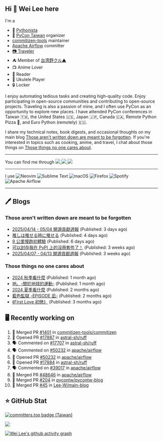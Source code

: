 ## Hi 👋 Wei Lee here

I'm a

* 🐍 [Pythonista](https://pycon-note.wei-lee.me/)
* 🐍 [PyCon Taiwan](https://tw.pycon.org/) organizer
* [commitizen-tools](https://github.com/commitizen-tools) maintainer
* [Apache Airflow](https://github.com/apache/airflow/) committer
* [📷 Traveler](https://travlog.wei-lee.me/)
* ⛺ Member of [台湾野クル▲](https://twitter.com/Taiwannokuru)
* 📺 Anime Lover
* 📖 Reader
* 🎵 Ukulele Player
* 🔒 Locker

I enjoy automating tedious tasks and creating high-quality code. Enjoy participating in open-source communities and contributing to open-source projects. Traveling is also a passion of mine, and I often use PyCon as an opportunity to explore new places. I have attended PyCon conferences in Taiwan 🇹🇼, the United States 🇺🇸, Japan 🇯🇵, Canada 🇨🇦, Remote Python Pizza 🍕, and Euro Python (remotely) 🇪🇺.

I share my technical notes, book digests, and occasional thoughts on my main blog [Those aren't written down are meant to be forgotten](https://blog.wei-lee.me/). If you're interested in topics such as cooking, anime, and travel, I chat about those things on [Those things no one cares about](https://travlog.wei-lee.me/).


---

<p align="left">
You can find me through
  <a href="https://in.linkedin.com/in/clleew" target="blank">
    <img src="https://img.shields.io/badge/LinkedIn-0077B5?style=for-the-badge&logo=linkedin&logoColor=white" />
  </a>
  <a href="https://twitter.com/clleew" target="blank">
    <img src="https://img.shields.io/badge/Twitter-1DA1F2?style=for-the-badge&logo=twitter&logoColor=white" />
  </a>
  <a href="https://github.com/Lee-W/" target="blank">
    <img src="https://img.shields.io/badge/GitHub-100000?style=for-the-badge&logo=github&logoColor=white" />
  </a>
</p>

---

I use ![Neovim](https://img.shields.io/badge/NeoVim-%2357A143.svg?&style=for-the-badge&logo=neovim&logoColor=white) ![Sublime Text](https://img.shields.io/badge/sublime_text-%23575757.svg?style=for-the-badge&logo=sublime-text&logoColor=important) ![macOS](https://img.shields.io/badge/mac%20os-000000?style=for-the-badge&logo=macos&logoColor=F0F0F0) ![Firefox](https://img.shields.io/badge/Firefox-FF7139?style=for-the-badge&logo=Firefox-Browser&logoColor=white) ![Spotify](https://img.shields.io/badge/Spotify-1ED760?style=for-the-badge&logo=spotify&logoColor=white) ![Apache Airflow](https://img.shields.io/badge/Apache%20Airflow-017CEE?style=for-the-badge&logo=Apache%20Airflow&logoColor=white)

---


## 🖊️ Blogs

### Those aren't written down are meant to be forgotten

* [2025/04/14 - 05/04 開源貢獻週報](https://blog.wei-lee.me/posts/tech/2025/05/2025-04-14-05-04-open-source-report) (Published: 3 days ago)
* [推しは推せる時に推せる](https://blog.wei-lee.me/posts/gossiping/2025/05/support-your-oshi-while-you-can) (Published: 4 days ago)
* [9 公里慢跑初體驗](https://blog.wei-lee.me/posts/gossiping/2025/05/first-9-km-run) (Published: 6 days ago)
* [可以封存我在 PyPI 上的沒用套件了！](https://blog.wei-lee.me/posts/tech/2025/04/i-can-archive-my-useless-package-on-pypi-now) (Published: 3 weeks ago)
* [2025/04/07 - 04/13 開源貢獻週報](https://blog.wei-lee.me/posts/tech/2025/04/2025-04-07-04-13-open-source-report) (Published: 3 weeks ago)

### Those things no one cares about
 
 * [2024 秋季看什麼](https://travlog.wei-lee.me/posts/review/2025/04/what-i-watched-in-2024-fall) (Published: 1 month ago)
 * [地。-關於地球的運動-](https://travlog.wei-lee.me/posts/review/2025/03/chi-on-the-movements-of-the-earth) (Published: 1 month ago)
 * [2024 夏季看什麼](https://travlog.wei-lee.me/posts/review/2025/02/what-i-watched-in-2024-summer) (Published: 2 months ago)
 * [藍色監獄 -EPISODE 凪-](https://travlog.wei-lee.me/posts/review/2025/02/blue-lock-episode-nagi) (Published: 2 months ago)
 * [《First Love 初戀》](https://travlog.wei-lee.me/posts/review/2025/02/first-love) (Published: 3 months ago)

## 🖥️ Recently working on

1. 🎉 Merged PR [#1401](https://github.com/commitizen-tools/commitizen/pull/1401) in [commitizen-tools/commitizen](https://github.com/commitizen-tools/commitizen)
2. 💪 Opened PR [#17887](https://github.com/astral-sh/ruff/pull/17887) in [astral-sh/ruff](https://github.com/astral-sh/ruff)
3. 🗣 Commented on [#17707](https://github.com/astral-sh/ruff/pull/17707#issuecomment-2853979686) in [astral-sh/ruff](https://github.com/astral-sh/ruff)
4. 🗣 Commented on [#50232](https://github.com/apache/airflow/pull/50232#issuecomment-2853893967) in [apache/airflow](https://github.com/apache/airflow)
5. 💪 Opened PR [#50232](https://github.com/apache/airflow/pull/50232) in [apache/airflow](https://github.com/apache/airflow)
6. 💪 Opened PR [#17884](https://github.com/astral-sh/ruff/pull/17884) in [astral-sh/ruff](https://github.com/astral-sh/ruff)
7. 🗣 Commented on [#39017](https://github.com/apache/airflow/issues/39017#issuecomment-2853148553) in [apache/airflow](https://github.com/apache/airflow)
8. 🎉 Merged PR [#48646](https://github.com/apache/airflow/pull/48646) in [apache/airflow](https://github.com/apache/airflow)
9. 🎉 Merged PR [#204](https://github.com/pycontw/pycontw-blog/pull/204) in [pycontw/pycontw-blog](https://github.com/pycontw/pycontw-blog)
10. 🎉 Merged PR [#45](https://github.com/Lee-W/main-blog/pull/45) in [Lee-W/main-blog](https://github.com/Lee-W/main-blog)


## ⭐ GitHub Stat

[![committers.top badge (Taiwan)](https://user-badge.committers.top/taiwan_public/Lee-W.svg)](https://user-badge.committers.top/taiwan_public/Lee-W)

[![](https://github-readme-stats.vercel.app/api?username=Lee-W&show_icons=true&hide_title=true&cache_seconds=86400)](https://github.com/anuraghazra/github-readme-stats)

[![Wei Lee's github activity graph](https://github-readme-activity-graph.vercel.app/graph?username=Lee-W&theme=dracula)](https://github.com/ashutosh00710/github-readme-activity-graph)
